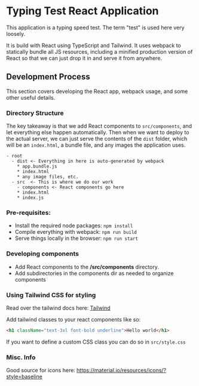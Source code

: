# Typing Test React Application
This application is a typing speed test. The term "test" is used here 
very loosely. 

It is build with React using TypeScript and Tailwind. It uses webpack
to statically bundle all JS resources, including a minified production
version of React so that we can just drop it in and serve
it from anywhere.

## Development Process
This section covers  developing the React app, webpack usage,
and some other useful details.

### Directory Structure
The key takeaway is that we add React components to `src/components`, 
and let everything else happen automatically. Then when we want to deploy
to the actual server, we can just serve the contents of the 
`dist` folder, which will be an `index.html`, a bundle file, and any images 
the application uses.

```
- root
  - dist <- Everything in here is auto-generated by webpack
    * app.bundle.js
    * index.html
    * any image files, etc.
  - src  <- This is where we do our work
    - components <- React components go here
    * index.html
    * index.js
```

### Pre-requisites:
- Install the required node packages: `npm install`
- Compile everything with webpack: `npm run build`
- Serve things locally in the browser: `npm run start`

### Developing components
- Add React components to the **/src/components** directory. 
- Add subdirectories in the components dir as needed to organize components

### Using Tailwind CSS for styling
Read over the tailwind docs here: [Tailwind](https://tailwindcss.com/docs/utility-first)

Add tailwind classes to your react components like so:
```html
<h1 className="text-3xl font-bold underline">Hello world</h1>
```

If you want to define a custom CSS class you can do so in `src/style.css`

### Misc. Info

Good source for icons here: https://material.io/resources/icons/?style=baseline


